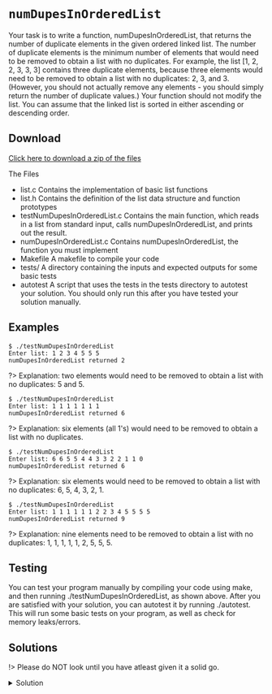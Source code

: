 # `numDupesInOrderedList`

Your task is to write a function, numDupesInOrderedList, that returns the number of duplicate elements in the given ordered linked list. The number of duplicate elements is the minimum number of elements that would need to be removed to obtain a list with no duplicates. For example, the list [1, 2, 2, 3, 3, 3] contains three duplicate elements, because three elements would need to be removed to obtain a list with no duplicates: 2, 3, and 3. (However, you should not actually remove any elements - you should simply return the number of duplicate values.) Your function should not modify the list. You can assume that the linked list is sorted in either ascending or descending order.

## Download

[Click here to download a zip of the files](https://github.com/BraedonWooding/CseExamRevision/raw/main/docs/2521/LinkedLists/numDupesInOrderedList.zip ':ignore')

The Files
- list.c	Contains the implementation of basic list functions
- list.h	Contains the definition of the list data structure and function prototypes
- testNumDupesInOrderedList.c	Contains the main function, which reads in a list from standard input, calls numDupesInOrderedList, and prints out the result.
- numDupesInOrderedList.c	Contains numDupesInOrderedList, the function you must implement
- Makefile	A makefile to compile your code
- tests/	A directory containing the inputs and expected outputs for some basic tests
- autotest	A script that uses the tests in the tests directory to autotest your solution. You should only run this after you have tested your solution manually.

## Examples

```
$ ./testNumDupesInOrderedList
Enter list: 1 2 3 4 5 5 5
numDupesInOrderedList returned 2
```

?> Explanation: two elements would need to be removed to obtain a list with
             no duplicates: 5 and 5.
	
```
$ ./testNumDupesInOrderedList
Enter list: 1 1 1 1 1 1 1
numDupesInOrderedList returned 6
```

?> Explanation: six elements (all 1's) would need to be removed to obtain a
             list with no duplicates.
		
```
$ ./testNumDupesInOrderedList
Enter list: 6 6 5 5 4 4 3 3 2 2 1 1 0
numDupesInOrderedList returned 6
```

?> Explanation: six elements would need to be removed to obtain a list with
             no duplicates: 6, 5, 4, 3, 2, 1.
		
```
$ ./testNumDupesInOrderedList
Enter list: 1 1 1 1 1 1 2 2 3 4 5 5 5 5
numDupesInOrderedList returned 9
```
?> Explanation: nine  elements  need to be removed to obtain a list with no
             duplicates: 1, 1, 1, 1, 1, 2, 5, 5, 5.

## Testing

You can test your program manually by compiling your code using make, and then running ./testNumDupesInOrderedList, as shown above. After you are satisfied with your solution, you can autotest it by running ./autotest. This will run some basic tests on your program, as well as check for memory leaks/errors.

## Solutions

!> Please do NOT look until you have atleast given it a solid go.

<details>
<summary>Solution</summary>

```c
int numDupesInOrderedList(List l) {
  int numDupes = 0;
  Node cur = l->head;
  Node dupe = NULL;

  while (cur != NULL) {
    if (dupe && dupe->value == cur->value) {
      numDupes++;
    } else {
      dupe = cur;
    }
    cur = cur->next;
  }

  return numDupes;
}
```

</details>

